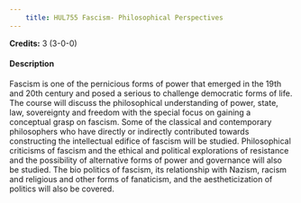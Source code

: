 ```yaml
---
    title: HUL755 Fascism- Philosophical Perspectives
---
```

**Credits:** 3 (3-0-0)



#### Description 
Fascism is one of the pernicious forms of power that emerged in the 19th and 20th century and posed a serious to challenge democratic forms of life. The course will discuss the philosophical understanding of power, state, law, sovereignty and freedom with the special focus on gaining a conceptual grasp on fascism. Some of the classical and contemporary philosophers who have directly or indirectly contributed towards constructing the intellectual edifice of fascism will be studied. Philosophical criticisms of fascism and the ethical and political explorations of resistance and the possibility of alternative forms of power and governance will also be studied. The bio politics of fascism, its relationship with Nazism, racism and religious and other forms of fanaticism, and the aestheticization of politics will also be covered.